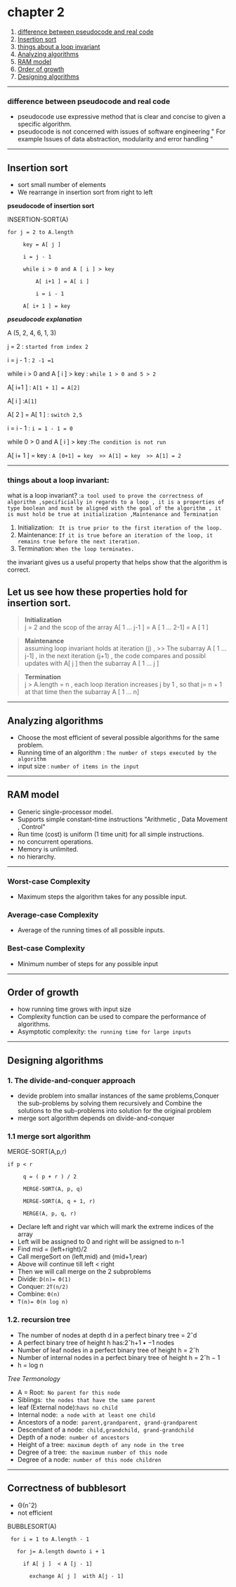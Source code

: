  # chapter 2 

 1. [difference between pseudocode and real code](#difference-between-pseudocod-and-real-code)
 1. [ Insertion sort](#insertion-sort)
 1. [ things about a loop invariant](#things-about-a-loop-invariant)
 1. [ Analyzing algorithms](#analyzing-algorithms)
 1. [ RAM model](#ram-model)
 1. [ Order of growth](#orde-of-growth)
 1. [ Designing algorithms](#designing-algorithms)

 ---

 ### **difference between pseudocode and real code**
 - pseudocode use expressive method that is clear and concise to given a specific  algorithm.
 - pseudocode is not concerned with issues of software engineering " For example Issues of data abstraction, modularity and error handling "

 ---

 ## Insertion sort
 - sort small number of elements
 - We rearrange in insertion sort from right to left


 **pseudocode of insertion sort**


 INSERTION-SORT(A)

    for j = 2 to A.length                            

         key = A[ j ]

         i = j - 1                                    

         while i > 0 and A [ i ] > key               

             A[ i+1 ] = A[ i ]

             i = i - 1

         A[ i+ 1 ] = key



 ***pseudocode explanation***

 A (5, 2, 4, 6, 1, 3)

 j = 2 : `started from index 2`

 i = j - 1 : `2 -1 =1`

 while i > 0 and A [ i ] > key  : `while 1 > 0 and 5 > 2`

 A[ i+1 ] : `A[1 + 1] = A[2]`

 A[ i ] :`A[1]`

 A[ 2 ] = A[ 1 ] : `switch 2,5 `

 i = i - 1 :  `i = 1 - 1 = 0`

 while 0 > 0 and A [ i ] > key :`The condition is not run`

 A[ i+ 1 ] = key : `A [0+1] = key  >> A[1] = key  >> A[1] = 2  `

 ---

 ### things about a loop invariant:

 what is a loop invariant? :`a tool used to prove the correctness of algorithm ,specificially in regards to a loop , it is a properties of type boolean and must be aligned with the goal of the algorithm , it is must hold be true at initialization ,Maintenance and Termination `

 1. Initialization: ` It is true prior to the first iteration of the loop.`
 2. Maintenance: `If it is true before an iteration of the loop, it remains true before the next iteration.`
 3. Termination: `When the loop terminates. `

 the invariant gives us a useful property that helps show that the algorithm is correct.

 ## Let us see how these properties hold for insertion sort.

 >**Initialization**  
 j = 2 and the scop of the array A[ 1 ... j-1 ] = A [ 1 ... 2-1] = A [ 1 ]


 >**Maintenance**  
 assuming loop invariant holds at iteration (j) , >> The subarray A [ 1 ... j-1]
 , in the next iteration (j+1) , the code compares and possibl updates with A[ j ] then the subarray A [ 1 ... j ]


 >**Termination**  
 j > A.length = n , each loop iteration increases j by 1 , so that j= n + 1 at that time then the subarray A [ 1 ... n]
 ---
 ## Analyzing algorithms
 - Choose the most efficient of several possible algorithms for the same problem.
 - Running time of an algorithm : `The number of steps executed by the algorithm`
 - input size : `number of items in the input`
 ---
 ## RAM model
 - Generic single-processor model.
 - Supports simple constant-time instructions "Arithmetic , Data Movement , Control" 
 - Run time (cost) is uniform (1 time unit) for all simple instructions.
 - no concurrent operations.
 - Memory is unlimited.
 - no hierarchy.
 
 ---
 ### Worst-case Complexity
 - Maximum steps the algorithm takes for any possible input.

 ### Average-case Complexity
 - Average of the running times of all possible inputs.

 ### Best-case Complexity
 - Minimum number of steps for any possible input
 ---
 ## Order of growth
 - how running time grows with input size
 - Complexity function can be used to compare the performance of algorithms.
 - Asymptotic complexity: `the running time for large inputs`
 
 ---
 ## Designing algorithms

 ### 1. The divide-and-conquer approach
 - devide problem into smallar instances of the same problems,Conquer the sub-problems by solving them recursively and Combine the solutions to the sub-problems into solution for the original problem
 - merge sort algorithm depends on divide-and-conquer
 ### 1.1 merge sort algorithm

  MERGE-SORT(A,p,r)

    if p < r

         q = ( p + r ) / 2

         MERGE-SORT(A, p, q)

         MERGE-SORT(A, q + 1, r)

         MERGE(A, p, q, r)

 - Declare left and right var which will mark the extreme indices of the array
 - Left will be assigned to 0 and right will be assigned to n-1
 - Find mid = (left+right)/2
 - Call mergeSort on (left,mid) and (mid+1,rear)
 - Above will continue till left < right
 - Then we will call merge on the 2 subproblems
 - Divide: ` D(n)= Θ(1) `
 - Conquer: ` 2T(n/2) `
 - Combine: ` Θ(n) `
 - ` T(n)= Θ(n log n) `
 ### 1.2. recursion tree
 - The number of nodes at depth d in a perfect binary tree = 2ˆd
 - A perfect binary tree of height h has:2ˆh+1 • −1 nodes
 - Number of leaf nodes in a perfect binary tree of height h = 2ˆh
 - Number of internal nodes in a perfect binary tree of height h = 2ˆh − 1
 - h = log n

 *Tree Termonology*
 - A = Root:` No parent for this node`
 - Siblings:` the nodes that have the same parent`
 - leaf (External node):` havs no child `
 - Internal node:` a node with at least one child`
 - Ancestors of a node:` parent,grandparent, grand-grandparent`
 - Descendant of a node:` child,grandchild, grand-grandchild`
 - Depth of a node:` number of ancestors`
 - Height of a tree:` maximum depth of any node in the tree`
 - Degree of a tree:` the maximum number of this node`
 - Degree of a node:` number of this node children`
 ---
 ## Correctness of bubblesort
 - Θ(nˆ2)
 - not efficient

 BUBBLESORT(A)

     for i = 1 to A.length - 1

       for j= A.length downto i + 1 
 
         if A[ j ]  < A [j - 1]

           exchange A[ j ]  with A[j - 1]

 









 



 




 

